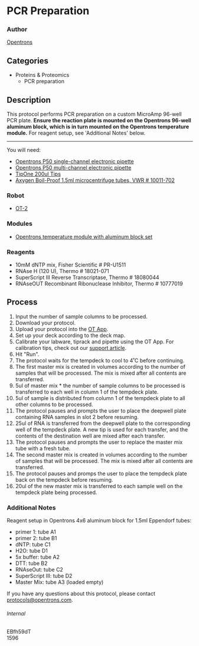 # PCR Preparation

### Author
[Opentrons](http://www.opentrons.com/)

## Categories
* Proteins & Proteomics
    * PCR preparation

## Description
This protocol performs PCR preparation on a custom MicroAmp 96-well PCR plate. **Ensure the reaction plate is mounted on the Opentrons 96-well aluminum block, which is in turn mounted on the Opentrons temperature module.** For reagent setup, see 'Additional Notes' below.

---

You will need:
* [Opentrons P50 single-channel electronic pipette](https://shop.opentrons.com/collections/ot-2-pipettes/products/single-channel-electronic-pipette?variant=5984549077021)
* [Opentrons P50 multi-channel electronic pipette](https://shop.opentrons.com/collections/ot-2-pipettes/products/8-channel-electronic-pipette?variant=5984202457117)
* [TipOne 200ul Tips](https://www.usascientific.com/tiponefiltertips.aspx)
* [Axygen Boil-Proof 1.5ml microcentrifuge tubes, VWR # 10011-702](https://us.vwr.com/store/product/4674517/boil-proof-microcentrifuge-tubes-axygen-scientific)

### Robot
* [OT-2](https://opentrons.com/ot-2)

### Modules
* [Opentrons temperature module with aluminum block set](https://shop.opentrons.com/collections/hardware-modules/products/tempdeck)

### Reagents
* 10mM dNTP mix, Fisher Scientific # PR-U1511
* RNAse H (120 U), Thermo # 18021-071
* SuperScript III Reverse Transcriptase, Thermo # 18080044
* RNAseOUT Recombinant Ribonuclease Inhibitor, Thermo # 10777019

## Process
1. Input the number of sample columns to be processed.
2. Download your protocol.
3. Upload your protocol into the [OT App](https://opentrons.com/ot-app).
4. Set up your deck according to the deck map.
5. Calibrate your labware, tiprack and pipette using the OT App. For calibration tips, check out our [support article](https://support.opentrons.com/ot-2/getting-started-software-setup/deck-calibration).
6. Hit "Run".
7. The protocol waits for the tempdeck to cool to 4˚C before continuing.
8. The first master mix is created in volumes according to the number of samples that will be processed. The mix is mixed after all contents are transferred.
9. 5ul of master mix * the number of sample columns to be processed is transferred to each well in column 1 of the tempdeck plate.
10. 5ul of sample is distributed from column 1 of the tempdeck plate to all other columns to be processed.
11. The protocol pauses and prompts the user to place the deepwell plate containing RNA samples in slot 2 before resuming.
12. 25ul of RNA is transferred from the deepwell plate to the corresponding well of the tempdeck plate. A new tip is used for each transfer, and the contents of the destination well are mixed after each transfer.
13. The protocol pauses and prompts the user to replace the master mix tube with a fresh tube.
14. The second master mix is created in volumes according to the number of samples that will be processed. The mix is mixed after all contents are transferred.
15. The protocol pauses and promps the user to place the tempdeck plate back on the tempdeck before resuming.
16. 20ul of the new master mix is transferred to each sample well on the tempdeck plate being processed.

### Additional Notes
Reagent setup in Opentrons 4x6 aluminum block for 1.5ml Eppendorf tubes:
* primer 1: tube A1
* primer 2: tube B1
* dNTP: tube C1
* H2O: tube D1
* 5x buffer: tube A2
* DTT: tube B2
* RNAseOut: tube C2
* SuperScript III: tube D2
* Master Mix: tube A3 (loaded empty)

If you have any questions about this protocol, please contact protocols@opentrons.com.

###### Internal
EBfh59dT  
1596
